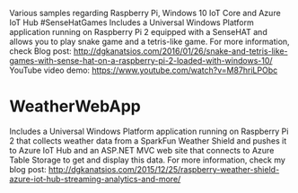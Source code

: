 Various samples regarding Raspberry Pi, Windows 10 IoT Core and Azure IoT Hub
#SenseHatGames
Includes a Universal Windows Platform application running on Raspberry Pi 2 equipped with a SenseHAT and allows you to play snake game and a tetris-like game. For more information, check 
Blog post: http://dgkanatsios.com/2016/01/26/snake-and-tetris-like-games-with-sense-hat-on-a-raspberry-pi-2-loaded-with-windows-10/
YouTube video demo: https://www.youtube.com/watch?v=M87hriLPObc

# WeatherWebApp
Includes a Universal Windows Platform application running on Raspberry Pi 2 that collects weather data from a SparkFun Weather Shield and pushes it to Azure IoT Hub and an ASP.NET MVC web site that connects to Azure Table Storage to get and display this data.
For more information, check my blog post: http://dgkanatsios.com/2015/12/25/raspberry-weather-shield-azure-iot-hub-streaming-analytics-and-more/
